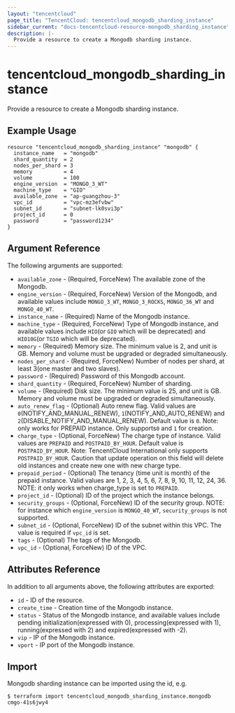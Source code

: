 ```yaml
---
layout: "tencentcloud"
page_title: "TencentCloud: tencentcloud_mongodb_sharding_instance"
sidebar_current: "docs-tencentcloud-resource-mongodb_sharding_instance"
description: |-
  Provide a resource to create a Mongodb sharding instance.
---
```


# tencentcloud_mongodb_sharding_instance

Provide a resource to create a Mongodb sharding instance.

## Example Usage

```hcl
resource "tencentcloud_mongodb_sharding_instance" "mongodb" {
  instance_name   = "mongodb"
  shard_quantity  = 2
  nodes_per_shard = 3
  memory          = 4
  volume          = 100
  engine_version  = "MONGO_3_WT"
  machine_type    = "GIO"
  available_zone  = "ap-guangzhou-3"
  vpc_id          = "vpc-mz3efvbw"
  subnet_id       = "subnet-lk0svi3p"
  project_id      = 0
  password        = "password1234"
}
```

## Argument Reference

The following arguments are supported:

* `available_zone` - (Required, ForceNew) The available zone of the Mongodb.
* `engine_version` - (Required, ForceNew) Version of the Mongodb, and available values include `MONGO_3_WT`, `MONGO_3_ROCKS`, `MONGO_36_WT` and `MONGO_40_WT`.
* `instance_name` - (Required) Name of the Mongodb instance.
* `machine_type` - (Required, ForceNew) Type of Mongodb instance, and available values include `HIO`(or `GIO` which will be deprecated) and `HIO10G`(or `TGIO` which will be deprecated).
* `memory` - (Required) Memory size. The minimum value is 2, and unit is GB. Memory and volume must be upgraded or degraded simultaneously.
* `nodes_per_shard` - (Required, ForceNew) Number of nodes per shard, at least 3(one master and two slaves).
* `password` - (Required) Password of this Mongodb account.
* `shard_quantity` - (Required, ForceNew) Number of sharding.
* `volume` - (Required) Disk size. The minimum value is 25, and unit is GB. Memory and volume must be upgraded or degraded simultaneously.
* `auto_renew_flag` - (Optional) Auto renew flag. Valid values are `0`(NOTIFY_AND_MANUAL_RENEW), `1`(NOTIFY_AND_AUTO_RENEW) and `2`(DISABLE_NOTIFY_AND_MANUAL_RENEW). Default value is `0`. Note: only works for PREPAID instance. Only supports`0` and `1` for creation.
* `charge_type` - (Optional, ForceNew) The charge type of instance. Valid values are `PREPAID` and `POSTPAID_BY_HOUR`. Default value is `POSTPAID_BY_HOUR`. Note: TencentCloud International only supports `POSTPAID_BY_HOUR`. Caution that update operation on this field will delete old instances and create new one with new charge type.
* `prepaid_period` - (Optional) The tenancy (time unit is month) of the prepaid instance. Valid values are 1, 2, 3, 4, 5, 6, 7, 8, 9, 10, 11, 12, 24, 36. NOTE: it only works when charge_type is set to `PREPAID`.
* `project_id` - (Optional) ID of the project which the instance belongs.
* `security_groups` - (Optional, ForceNew) ID of the security group. NOTE: for instance which `engine_version` is `MONGO_40_WT`, `security_groups` is not supported.
* `subnet_id` - (Optional, ForceNew) ID of the subnet within this VPC. The value is required if `vpc_id` is set.
* `tags` - (Optional) The tags of the Mongodb.
* `vpc_id` - (Optional, ForceNew) ID of the VPC.

## Attributes Reference

In addition to all arguments above, the following attributes are exported:

* `id` - ID of the resource.
* `create_time` - Creation time of the Mongodb instance.
* `status` - Status of the Mongodb instance, and available values include pending initialization(expressed with 0),  processing(expressed with 1), running(expressed with 2) and expired(expressed with -2).
* `vip` - IP of the Mongodb instance.
* `vport` - IP port of the Mongodb instance.


## Import

Mongodb sharding instance can be imported using the id, e.g.

```
$ terraform import tencentcloud_mongodb_sharding_instance.mongodb cmgo-41s6jwy4
```

